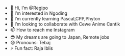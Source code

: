 - 👋 Hi, I’m @Regipo
- 👀 I’m interested in Ngoding 
- 🌱 I’m currently learning Pascal,CPP,Phyton
- 💞️ I’m looking to collaborate with Cewe Anime Cantik
- 📫 How to reach me Instagram
- 😎 My dreams are going to Japan, Remote jobs 
- 😄 Pronouns: Tebaj
- ⚡ Fun fact: Raja Iblis

<!---
Regipo/Regipo is a ✨ special ✨ repository because its `README.md` (this file) appears on your GitHub profile.
You can click the Preview link to take a look at your changes.
--->
